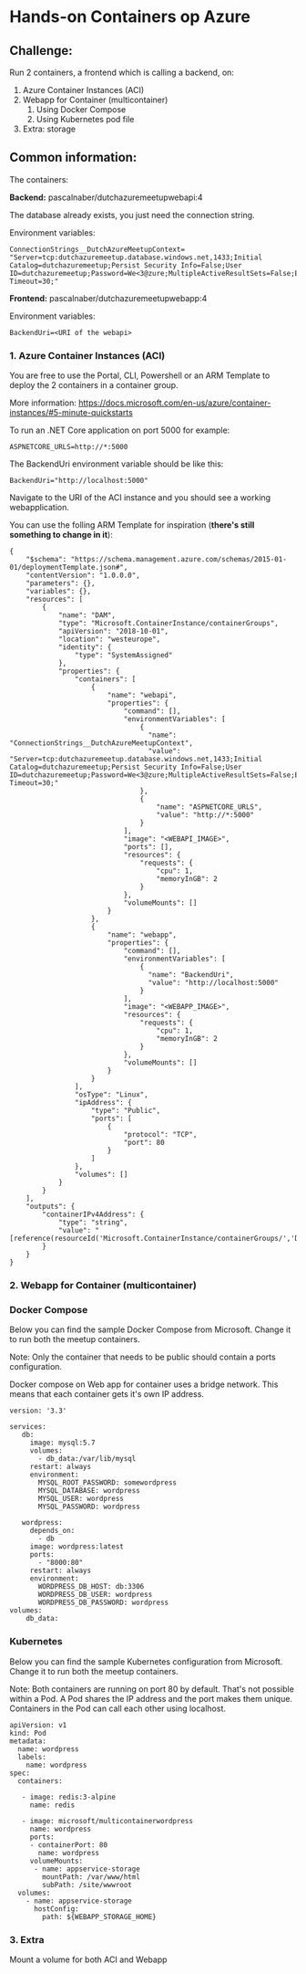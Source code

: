 # Hands-on Containers op Azure


## Challenge:

Run 2 containers, a frontend which is calling a backend, on:

1. Azure Container Instances (ACI)
2. Webapp for Container (multicontainer)
   1. Using Docker Compose
   2. Using Kubernetes pod file
3. Extra: storage

## Common information:

The containers:

**Backend:**
pascalnaber/dutchazuremeetupwebapi:4

The database already exists, you just need the connection string.

Environment variables:

```
ConnectionStrings__DutchAzureMeetupContext= "Server=tcp:dutchazuremeetup.database.windows.net,1433;Initial Catalog=dutchazuremeetup;Persist Security Info=False;User ID=dutchazuremeetup;Password=We<3@zure;MultipleActiveResultSets=False;Encrypt=True;TrustServerCertificate=False;Connection Timeout=30;"
```

**Frontend:**
pascalnaber/dutchazuremeetupwebapp:4

Environment variables:
```
BackendUri=<URI of the webapi>
```

### 1. Azure Container Instances (ACI)

You are free to use the Portal, CLI, Powershell or an ARM Template to deploy the 2 containers in a container group.

More information: https://docs.microsoft.com/en-us/azure/container-instances/#5-minute-quickstarts

To run an .NET Core application on port 5000 for example:
```
ASPNETCORE_URLS=http://*:5000
```
The BackendUri environment variable should be like this:

```
BackendUri="http://localhost:5000"
```

Navigate to the URI of the ACI instance and you should see a working webapplication.

You can use the folling ARM Template for inspiration (**there's still something to change in it**):

```
{
    "$schema": "https://schema.management.azure.com/schemas/2015-01-01/deploymentTemplate.json#",
    "contentVersion": "1.0.0.0",
    "parameters": {},
    "variables": {},
    "resources": [
        {
            "name": "DAM",
            "type": "Microsoft.ContainerInstance/containerGroups",
            "apiVersion": "2018-10-01",
            "location": "westeurope",
            "identity": {
                "type": "SystemAssigned"
            },
            "properties": {
                "containers": [
                    {
                        "name": "webapi",
                        "properties": {
                            "command": [],
                            "environmentVariables": [
                                {
                                  "name": "ConnectionStrings__DutchAzureMeetupContext",
                                  "value": "Server=tcp:dutchazuremeetup.database.windows.net,1433;Initial Catalog=dutchazuremeetup;Persist Security Info=False;User ID=dutchazuremeetup;Password=We<3@zure;MultipleActiveResultSets=False;Encrypt=True;TrustServerCertificate=False;Connection Timeout=30;"
                                },
                                {
                                    "name": "ASPNETCORE_URLS",
                                    "value": "http://*:5000"
                                }
                            ],
                            "image": "<WEBAPI_IMAGE>",
                            "ports": [],
                            "resources": {
                                "requests": {
                                    "cpu": 1,
                                    "memoryInGB": 2
                                }
                            },
                            "volumeMounts": []
                        }
                    },
                    {
                        "name": "webapp",
                        "properties": {
                            "command": [],
                            "environmentVariables": [
                                {
                                  "name": "BackendUri",
                                  "value": "http://localhost:5000"
                                }
                            ],
                            "image": "<WEBAPP_IMAGE>",
                            "resources": {
                                "requests": {
                                    "cpu": 1,
                                    "memoryInGB": 2
                                }
                            },
                            "volumeMounts": []
                        }
                    }
                ],
                "osType": "Linux",
                "ipAddress": {
                    "type": "Public",
                    "ports": [
                        {
                            "protocol": "TCP",
                            "port": 80
                        }
                    ]
                },
                "volumes": []
            }
        }
    ],
    "outputs": {
        "containerIPv4Address": {
            "type": "string",
            "value": "[reference(resourceId('Microsoft.ContainerInstance/containerGroups/','DAM')).ipAddress.ip]"
        }
    }
}
```

### 2. Webapp for Container (multicontainer)

### Docker Compose

Below you can find the sample Docker Compose from Microsoft. Change it to run both the meetup containers.

Note: Only the container that needs to be public should contain a ports configuration.

Docker compose on Web app for container uses a bridge network. This means that each container gets it's own IP address.


```
version: '3.3'

services:
   db:
     image: mysql:5.7
     volumes:
       - db_data:/var/lib/mysql
     restart: always
     environment:
       MYSQL_ROOT_PASSWORD: somewordpress
       MYSQL_DATABASE: wordpress
       MYSQL_USER: wordpress
       MYSQL_PASSWORD: wordpress

   wordpress:
     depends_on:
       - db
     image: wordpress:latest
     ports:
       - "8000:80"
     restart: always
     environment:
       WORDPRESS_DB_HOST: db:3306
       WORDPRESS_DB_USER: wordpress
       WORDPRESS_DB_PASSWORD: wordpress
volumes:
    db_data:
```

### Kubernetes

Below you can find the sample Kubernetes configuration from Microsoft. Change it to run both the meetup containers.

Note: Both containers are running on port 80 by default. That's not possible within a Pod. A Pod shares the IP address and the port makes them unique. Containers in the Pod can call each other using localhost.


```
apiVersion: v1
kind: Pod
metadata:
  name: wordpress
  labels:
    name: wordpress
spec:
  containers:

   - image: redis:3-alpine
     name: redis

   - image: microsoft/multicontainerwordpress
     name: wordpress
     ports:
     - containerPort: 80
       name: wordpress
     volumeMounts:
      - name: appservice-storage
        mountPath: /var/www/html
        subPath: /site/wwwroot
  volumes:
    - name: appservice-storage
      hostConfig:
        path: ${WEBAPP_STORAGE_HOME}
```

### 3. Extra

Mount a volume for both ACI and Webapp
